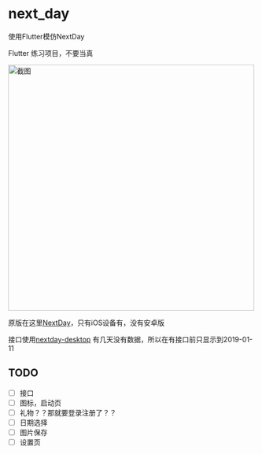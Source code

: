 # next_day

使用Flutter模仿NextDay

Flutter 练习项目，不要当真

<img src="https://s2.ax1x.com/2019/01/14/FxRkQI.png" height = "500" alt="截图" align=center />

原版在这里[NextDay](https://itunes.apple.com/cn/app/id491352621?mt=8)，只有iOS设备有，没有安卓版

接口使用[nextday-desktop](https://github.com/sanddudu/nextday-desktop) 有几天没有数据，所以在有接口前只显示到2019-01-11

## TODO
- [ ] 接口
- [ ] 图标，启动页
- [ ] 礼物？？那就要登录注册了？？
- [ ] 日期选择
- [ ] 图片保存
- [ ] 设置页